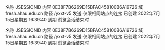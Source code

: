 名称
JSESSIONID
内容
0E38F7B6269D15BFAC458100B6A19726
域
fresh.ahau.edu.cn
路径
/yxxt-v5
发送
仅限相同站点的连接
已创建
2022年7月15日星期五 16:39:40
到期
浏览会话结束时


名称
JSESSIONID
内容
0E38F7B6269D15BFAC458100B6A19726
域
fresh.ahau.edu.cn
路径
/yxxt-v5
发送
仅限相同站点的连接
已创建
2022年7月15日星期五 16:39:40
到期
浏览会话结束时